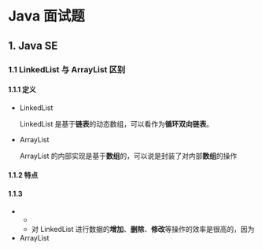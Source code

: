 # Java 面试题

## 1. Java SE

### 1.1 LinkedList 与 ArrayList 区别

#### 1.1.1 定义

- LinkedList

  LinkedList 是基于**链表**的动态数组，可以看作为**循环双向链表**。

- ArrayList

  ArrayList 的内部实现是基于**数组**的，可以说是封装了对内部**数组**的操作

#### 1.1.2 特点

#### 1.1.3 

- - 
  - 对 LinkedList 进行数据的**增加**、**删除**、**修改**等操作的效率是很高的，因为
- ArrayList